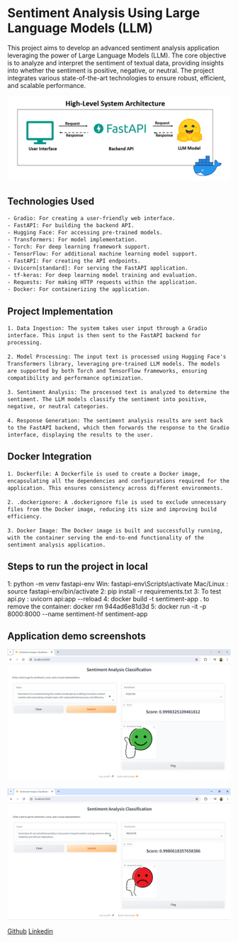 # Sentiment Analysis Using Large Language Models (LLM)

This project aims to develop an advanced sentiment analysis application leveraging the power of Large Language Models (LLM). The core objective is to analyze and interpret the sentiment of textual data, providing insights into whether the sentiment is positive, negative, or neutral. The project integrates various state-of-the-art technologies to ensure robust, efficient, and scalable performance.

![High-Level System Architecture](./images/high_level_system_architecture.png)

## Technologies Used
    - Gradio: For creating a user-friendly web interface.
    - FastAPI: For building the backend API.
    - Hugging Face: For accessing pre-trained models.
    - Transformers: For model implementation.
    - Torch: For deep learning framework support.
    - TensorFlow: For additional machine learning model support.
    - FastAPI: For creating the API endpoints.
    - Uvicorn[standard]: For serving the FastAPI application.
    - tf-keras: For deep learning model training and evaluation.
    - Requests: For making HTTP requests within the application.
    - Docker: For containerizing the application.

## Project Implementation
    1. Data Ingestion: The system takes user input through a Gradio interface. This input is then sent to the FastAPI backend for processing.

    2. Model Processing: The input text is processed using Hugging Face's Transformers library, leveraging pre-trained LLM models. The models are supported by both Torch and TensorFlow frameworks, ensuring compatibility and performance optimization.

    3. Sentiment Analysis: The processed text is analyzed to determine the sentiment. The LLM models classify the sentiment into positive, negative, or neutral categories.

    4. Response Generation: The sentiment analysis results are sent back to the FastAPI backend, which then forwards the response to the Gradio interface, displaying the results to the user.

## Docker Integration
    1. Dockerfile: A Dockerfile is used to create a Docker image, encapsulating all the dependencies and configurations required for the application. This ensures consistency across different environments.
    
    2. .dockerignore: A .dockerignore file is used to exclude unnecessary files from the Docker image, reducing its size and improving build efficiency.
    
    3. Docker Image: The Docker image is built and successfully running, with the container serving the end-to-end functionality of the sentiment analysis application.

## Steps to run the project in local
1: python -m venv fastapi-env
    Win: fastapi-env\Scripts\activate
    Mac/Linux : source fastapi-env/bin/activate
2: pip install -r requirements.txt
3: To test api.py : uvicorn api:app --reload
4: docker build -t sentiment-app .
        to remove the container: docker rm 944ad6e81d3d
5: docker run -it -p 8000:8000 --name sentiment-hf sentiment-app


## Application demo screenshots
![Positive Sentiment](./images/test_positive.png)

![Negative Sentiment](./images/test_negetive.png)



[Github](image.png)
[Linkedin](image.png)